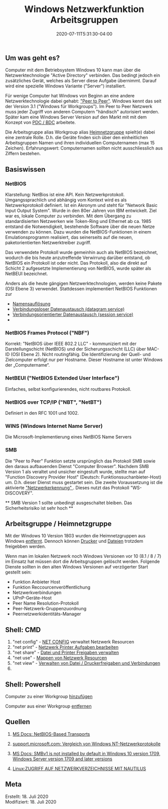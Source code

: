 ﻿---
title: "Windows Netzwerkfunktion Arbeitsgruppen"
date: 2020-07-11T5:31:30-04:00
categories:
  - Windows
tags:
  - Netzwerk
  - Grundlagen
---

## Um was geht es?

Computer mit dem Betriebsystem Windows 10 kann man über die Netzwerktechnologie "Active Directory" verbinden. Das bedingt jedoch ein zusätzliches Gerät, welches als Server diese Aufgabe übernimmt. Darauf wird eine spezielle Windows Variante ("Server") installiert.  

Für wenige Computer hat Windows von Beginn an eine andere Netzwerktechnologie dabei gehabt: ["Peer to Peer"](https://www.itwissen.info/Peer-to-Peer-Netz-peer-to-peer-network-P2P.html).  Windows kennt das seit der Version 3.1 ("Windows für Workgroups"). Im Peer to Peer Netzwerk muss jeder Zugriff von anderen Computern "händisch" autorisiert werden. Später kam eine Windows Server Version auf den Markt mit mit dem Konzept von [PDC / BDC](https://www.itprotoday.com/windows-8/understanding-pdcs-and-bdcs) arbeitete.  

Die Arbeitsgruppe alias Workgroup alias [Heimnetzgruppe](https://support.microsoft.com/de-ch/help/17145/windows-homegroup-from-start-to-finish) spielt(e) dabei eine zentrale Rolle. D.h. die Geräte finden sich über den einheitlichen Arbeitsgruppen Namen und ihren individuellen Computernamen (max 15 Zeichen). Erfahrungswert: Computernamen sollten nicht ausschliesslich aus Ziffern bestehen.  

## Basiswissen

### NetBIOS

Klarstellung: NetBios ist eine API. Kein Netzwerkprotokoll.  
Umgangssprachlich und abhängig vom Kontext wird es als Netzwerkprotokoll definiert. Ist ein Akronym und steht für "Network Basic Input Output System". Wurde in den 80er Jahren von IBM entwickelt. Ziel war es, lokale Computer zu verbinden. Mit dem Übergang zu standardisierten Netzwerken wie Token-Ring und Ethernet ab ca. 1985 entstand die Notwendigkeit, bestehende Software über die neuen Netze verwenden zu können. Dazu wurden die NetBIOS-Funktionen in einem Emulationsprogramm realisiert, das seinerseits auf die neuen, paketorientierten Netzwerktreiber zugriff.  

Das verwendete Protokoll wurde gemeinhin auch als NetBIOS bezeichnet, wodurch die bis heute anzutreffende Verwirrung darüber entstand, ob NetBIOS ein Protokoll ist oder nicht. Das Protokoll, also die direkt auf Schicht 2 aufgesetzte Implementierung von NetBIOS, wurde später als NetBEUI bezeichnet.

Anders als die heute gängigen Netzwerktechnologien, werden keine Pakete (OSI Ebene 3) verwendet. Stattdessen implementiert NetBIOS Funktionen zur  
* [Namensauflösung](https://de.wikipedia.org/wiki/Namensaufl%C3%B6sung) 
* [Verbindungsloser Datenaustausch (datagram service)](https://www.itwissen.info/Verbindungslos-connectionless-CL.html)  
* [Verbindungsorientierter Datenaustausch (session service)](https://www.itwissen.info/Verbindungsorientiert-connection-oriented-CO.html)  
* 

### NetBIOS Frames Protocol ("NBF")  

Korrekt: "NetBIOS über IEEE 802.2 LLC" - kommuniziert mit der Darstellungschicht (NetBIOS) und der Sicherungsschicht (LLC) über MAC-ID (OSI Ebene 2). Nicht routingfähig. Die Identifizierung der Quell- und Zielcomputer erfolgt nur per Hostname. Dieser Hostname ist unter Windows der „Computername“.   

### NetBEUI ("NetBIOS Extended User Interface")  

Einfaches, selbst konfigurierendes, nicht routbares Protokoll.

### NetBIOS over TCP/IP ("NBT", "NetBT")   

Definiert in den RFC 1001 und 1002.

### WINS (Windows Internet Name Server)  

Die Microsoft-Implementierung eines NetBIOS Name Servers  

### SMB

Die "Peer to Peer" Funktion setzte ursprünglich das Protokoll SMB sowie den daraus aufbauenden Dienst "Computer Browser". Nachdem SMB Version 1 als veraltet und unsicher eingestuft wurde, stellte man auf "Function Discovery Provider Host" (Deutsch: Funktionssuchanbieter-Host) um. D.h. dieser Dienst muss gestartet sein. Die zweite Voraussetzung ist die aktivierte ["Netzwerkerkennung"  ](https://thomasknoefel.de/konfigurieren-der-netzwerkerkennung-in-windows-10/). Dieses nutzt das Protokoll "WS-DISCOVERY".  

** SMB Version 1 sollte unbedingt ausgeschaltet bleiben. Das Sicherheitsrisiko ist sehr hoch **

## Arbeitsgruppe / Heimnetzgruppe  

Mit der Windows 10 Version 1803 wurden die Heimnetzgruppen aus Windows [entfernt](https://support.microsoft.com/de-de/help/4091368/windows-10-homegroup-removed). Dennoch können [Drucker](https://support.microsoft.com/de-de/help/4089224/windows-10-share-network-printer) und [Dateien](https://support.microsoft.com/de-de/help/4027674/windows-10-share-files-in-file-explorer) trotzdem freigebben werden.  

Wenn man im lokalen Netzwerk noch Windows Versionen vor 10 (8.1 / 8 / 7) im Einsatz hat müssen dort die Arbeitsgruppen gelöscht werden. Folgende Dienste sollten in den alten Windows Versionen auf verzögerter Start gestellt sein:  

* Funktion Anbieter Host
* Funktion Reccourcenveröffentlichung
* Netzwerkverbindungen
* UPnP-Geräte-Host
* Peer Name Resolution-Protokoll
* Peer-Netzwerk-Gruppenzuordnung
* Peernetzwerkidentitäts-Manager

## Shell: CMD  

1. "net config" - [NET CONFIG](https://ss64.com/nt/net-config.html) verwaltet Netzwerk Resourcen  
2. "net print" - [Netzwerk Printer Aufgaben bearbeiten](https://ss64.com/nt/net-print.html)  
3. "net share" - [Datei und Printer Freigaben verwalten](https://ss64.com/nt/net-share.html)  
4. "net use" - [Mappen von Netzwerk Resourcen](https://ss64.com/nt/net-use.html)  
5. "net view" - [Verwalten von Datei / Druckerfreigaben und Verbindungen](https://ss64.com/nt/net-view.html)  
6. 

## Shell: Powershell  

Computer zu einer Workgroup [hinzufügen](https://docs.microsoft.com/en-us/powershell/module/microsoft.powershell.management/add-computer?view=powershell-5.1)  

Computer aus einer Workgroup [entfernen](https://docs.microsoft.com/en-us/powershell/module/microsoft.powershell.management/remove-computer?view=powershell-5.1)  


## Quellen  

1. [MS Docs: NetBIOS-Based Transports](https://docs.microsoft.com/en-us/openspecs/windows_protocols/ms-cifs/1430ebe9-2ad0-4763-b14f-c720338e0482)  

2. [support.microsoft.com: Vergleich von Windows NT-Netzwerkprotokolle](https://support.microsoft.com/de-ch/help/128233/comparison-of-windows-nt-network-protocols)  

3. [MS Docs: SMBv1 is not installed by default in Windows 10 version 1709, Windows Server version 1709 and later versions](https://docs.microsoft.com/en-nz/windows-server/storage/file-server/troubleshoot/smbv1-not-installed-by-default-in-windows)  

4. [Linux:ZUGRIFF AUF NETZWERKVERZEICHNISSE MIT NAUTILUS](https://kofler.info/zugriff-auf-netzwerkverzeichnisse-mit-nautilus/)  




## Meta

Erstellt:		18. Juli 2020  
Modifiziert:	18. Juli 2020
